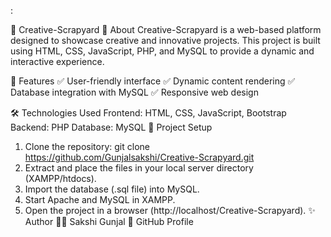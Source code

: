 :

🎨 Creative-Scrapyard
📌 About
Creative-Scrapyard is a web-based platform designed to showcase creative and innovative projects. This project is built using HTML, CSS, JavaScript, PHP, and MySQL to provide a dynamic and interactive experience.

🚀 Features
✅ User-friendly interface
✅ Dynamic content rendering
✅ Database integration with MySQL
✅ Responsive web design

🛠️ Technologies Used
Frontend: HTML, CSS, JavaScript, Bootstrap
Backend: PHP
Database: MySQL
📂 Project Setup
1. Clone the repository:
   git clone https://github.com/Gunjalsakshi/Creative-Scrapyard.git
2. Extract and place the files in your local server directory (XAMPP/htdocs).
3. Import the database (.sql file) into MySQL.
4. Start Apache and MySQL in XAMPP.
5. Open the project in a browser (http://localhost/Creative-Scrapyard).
✨ Author
👩‍💻 Sakshi Gunjal
🔗 GitHub Profile

